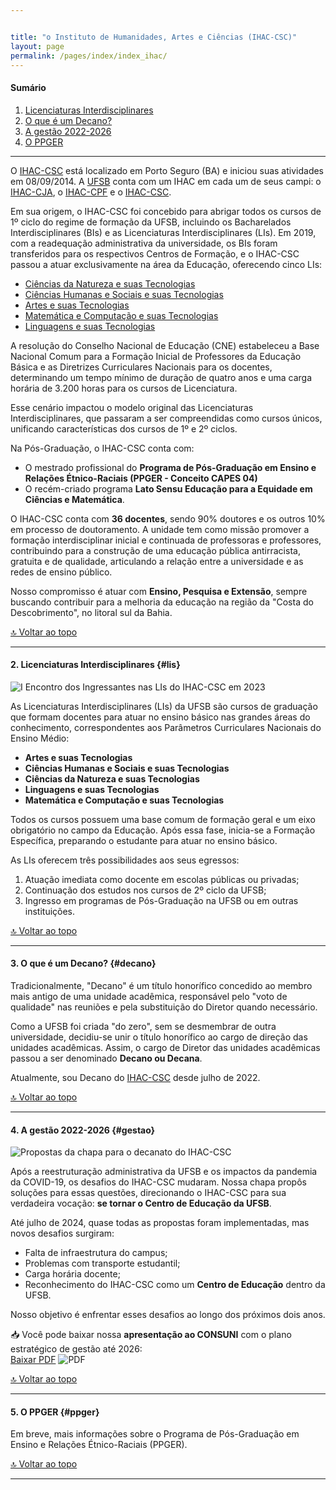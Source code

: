 ```yaml
---


title: "o Instituto de Humanidades, Artes e Ciências (IHAC-CSC)"
layout: page
permalink: /pages/index/index_ihac/
---
```


#### Sumário   
1. [Licenciaturas Interdisciplinares](#lis)  
2. [O que é um Decano?](#decano)  
3. [A gestão 2022-2026](#gestao)  
4. [O PPGER](#ppger)  

---

O [IHAC-CSC](https://ufsb.edu.br/ihac-csc/) está localizado em Porto Seguro (BA) e iniciou suas atividades em 08/09/2014. A [UFSB](https://ufsb.edu.br/) conta com um IHAC em cada um de seus campi: o [IHAC-CJA](https://ufsb.edu.br/ihac-cja/), o [IHAC-CPF](https://ufsb.edu.br/ihac-cpf/) e o [IHAC-CSC](https://ufsb.edu.br/ihac-csc/).

Em sua origem, o IHAC-CSC foi concebido para abrigar todos os cursos de 1º ciclo do regime de formação da UFSB, incluindo os Bacharelados Interdisciplinares (BIs) e as Licenciaturas Interdisciplinares (LIs). Em 2019, com a readequação administrativa da universidade, os BIs foram transferidos para os respectivos Centros de Formação, e o IHAC-CSC passou a atuar exclusivamente na área da Educação, oferecendo cinco LIs:

- [Ciências da Natureza e suas Tecnologias](https://www.instagram.com/li.ciencias.natureza.csc)
- [Ciências Humanas e Sociais e suas Tecnologias](https://www.instagram.com/lichs.ufsb.csc)
- [Artes e suas Tecnologias](https://www.instagram.com/licenciatura_em_artes_ufsb)
- [Matemática e Computação e suas Tecnologias](https://www.instagram.com/li.matcom.csc)
- [Linguagens e suas Tecnologias](https://www.instagram.com/linguagens.csc)

A resolução do Conselho Nacional de Educação (CNE) estabeleceu a Base Nacional Comum para a Formação Inicial de Professores da Educação Básica e as Diretrizes Curriculares Nacionais para os docentes, determinando um tempo mínimo de duração de quatro anos e uma carga horária de 3.200 horas para os cursos de Licenciatura.

Esse cenário impactou o modelo original das Licenciaturas Interdisciplinares, que passaram a ser compreendidas como cursos únicos, unificando características dos cursos de 1º e 2º ciclos.

Na Pós-Graduação, o IHAC-CSC conta com:
- O mestrado profissional do **Programa de Pós-Graduação em Ensino e Relações Étnico-Raciais (PPGER - Conceito CAPES 04)**
- O recém-criado programa **Lato Sensu Educação para a Equidade em Ciências e Matemática**.

O IHAC-CSC conta com **36 docentes**, sendo 90% doutores e os outros 10% em processo de doutoramento. A unidade tem como missão promover a formação interdisciplinar inicial e continuada de professoras e professores, contribuindo para a construção de uma educação pública antirracista, gratuita e de qualidade, articulando a relação entre a universidade e as redes de ensino público.

Nosso compromisso é atuar com **Ensino, Pesquisa e Extensão**, sempre buscando contribuir para a melhoria da educação na região da "Costa do Descobrimento", no litoral sul da Bahia.

[🔝 Voltar ao topo](#top)

---

#### 2. Licenciaturas Interdisciplinares {#lis}

![I Encontro dos Ingressantes nas LIs do IHAC-CSC em 2023](https://itxesco.github.io/assets/figuras/decanato/encontro_lis.png)

As Licenciaturas Interdisciplinares (LIs) da UFSB são cursos de graduação que formam docentes para atuar no ensino básico nas grandes áreas do conhecimento, correspondentes aos Parâmetros Curriculares Nacionais do Ensino Médio:

- **Artes e suas Tecnologias**
- **Ciências Humanas e Sociais e suas Tecnologias**
- **Ciências da Natureza e suas Tecnologias**
- **Linguagens e suas Tecnologias**
- **Matemática e Computação e suas Tecnologias**

Todos os cursos possuem uma base comum de formação geral e um eixo obrigatório no campo da Educação. Após essa fase, inicia-se a Formação Específica, preparando o estudante para atuar no ensino básico.

As LIs oferecem três possibilidades aos seus egressos:
1. Atuação imediata como docente em escolas públicas ou privadas;
2. Continuação dos estudos nos cursos de 2º ciclo da UFSB;
3. Ingresso em programas de Pós-Graduação na UFSB ou em outras instituições.

[🔝 Voltar ao topo](#top)

---

#### 3. O que é um Decano? {#decano}

Tradicionalmente, "Decano" é um título honorífico concedido ao membro mais antigo de uma unidade acadêmica, responsável pelo "voto de qualidade" nas reuniões e pela substituição do Diretor quando necessário.

Como a UFSB foi criada "do zero", sem se desmembrar de outra universidade, decidiu-se unir o título honorífico ao cargo de direção das unidades acadêmicas. Assim, o cargo de Diretor das unidades acadêmicas passou a ser denominado **Decano ou Decana**.

Atualmente, sou Decano do [IHAC-CSC](https://ufsb.edu.br/ihac-csc/) desde julho de 2022.

[🔝 Voltar ao topo](#top)

---

#### 4. A gestão 2022-2026 {#gestao}

![Propostas da chapa para o decanato do IHAC-CSC](https://itxesco.github.io/assets/figuras/decanato/programa_chapa_2.jpg)

Após a reestruturação administrativa da UFSB e os impactos da pandemia da COVID-19, os desafios do IHAC-CSC mudaram. Nossa chapa propôs soluções para essas questões, direcionando o IHAC-CSC para sua verdadeira vocação: **se tornar o Centro de Educação da UFSB**.

Até julho de 2024, quase todas as propostas foram implementadas, mas novos desafios surgiram:
- Falta de infraestrutura do campus;
- Problemas com transporte estudantil;
- Carga horária docente;
- Reconhecimento do IHAC-CSC como um **Centro de Educação** dentro da UFSB.

Nosso objetivo é enfrentar esses desafios ao longo dos próximos dois anos.

📥 Você pode baixar nossa **apresentação ao CONSUNI** com o plano estratégico de gestão até 2026:  
[Baixar PDF](https://itxesco.github.io/biblioteca/ihac/plano_gestao_ihac.pdf) ![PDF](https://itxesco.github.io/imagens/icones/icons16/pdf-icon.png)

[🔝 Voltar ao topo](#top)

---

#### 5. O PPGER {#ppger}

Em breve, mais informações sobre o Programa de Pós-Graduação em Ensino e Relações Étnico-Raciais (PPGER).

[🔝 Voltar ao topo](#top)

---
